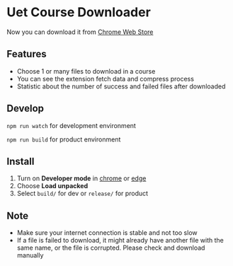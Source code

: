# Uet Course Downloader

Now you can download it from [Chrome Web Store](https://chrome.google.com/webstore/detail/uet-course-downloader/kllkdnfcfcigipjidfhennjadddocefm?hl=en-US)

## Features

- Choose 1 or many files to download in a course
- You can see the extension fetch data and compress process
- Statistic about the number of success and failed files after downloaded

## Develop

`npm run watch` for development environment

`npm run build` for product environment

## Install

1. Turn on **Developer mode** in [chrome](chrome://extensions/) or [edge](edge://extensions/)
2. Choose **Load unpacked**
3. Select `build/` for dev or `release/` for product

## Note

- Make sure your internet connection is stable and not too slow
- If a file is failed to download, it might already have another file with the same name, or the file is corrupted. Please check and download manually
